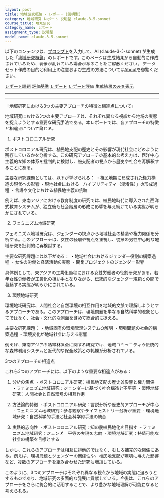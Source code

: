 ```yaml
---
layout: post
title: 地域研究概論 - レポート (説明型)
category: 地域研究 レポート 説明型 claude-3-5-sonnet
course_title: 地域研究
category_name: レポート
assignment_type: 説明型
model_name: claude-3-5-sonnet
---
```


以下のコンテンツは、[プロンプト](https://github.com/takedatoshiyuki/synthetic_assignments/tree/main/generated/地域研究/claude-3-5-sonnet/prompt_レポート-説明型.md)を入力して、AI (claude-3-5-sonnet) が生成した「[地域研究概論](/contents/地域研究/)」のレポートです。このページは生成結果から自動的に作成されているため、表示が乱れている場合があることをご容赦ください。
データセット作成の目的と利用上の注意および生成の方法については[About](/About)を御覧ください。

[レポート課題](../レポート課題-説明型)
[評価基準](../評価基準-説明型)
[レポート](../レポート-説明型)
[レポート評価](../レポート評価-説明型)
[生成結果のみを表示](https://github.com/takedatoshiyuki/synthetic_assignments/tree/main/generated/地域研究/claude-3-5-sonnet/レポート-説明型.md)
  

***
***
  
「地域研究における3つの主要アプローチの特徴と相違点について」

地域研究における3つの主要アプローチは、それぞれ異なる視点から地域の実態を捉えようとする重要な研究手法である。本レポートでは、各アプローチの特徴と相違点について論じる。

1. ポストコロニアル研究

ポストコロニアル研究は、植民地支配の歴史とその影響が現代社会にどのように残存しているかを分析する。この研究アプローチの基本的な考え方は、西洋中心主義的な知の体系を批判的に検討し、被支配者の視点から歴史や社会を再解釈することにある。

主要な研究課題としては、以下が挙げられる：
・植民地期に形成された権力構造の現代への影響
・現地社会における「ハイブリディティ（混淆性）」の形成過程
・言語や文化における植民地主義の痕跡

例えば、東南アジアにおける教育制度の研究では、植民地時代に導入された西洋式教育システムが、独立後も社会階層の形成に影響を与え続けている実態が明らかにされている。

2. フェミニズム地域研究

フェミニズム地域研究は、ジェンダーの視点から地域社会の構造や権力関係を分析する。このアプローチは、女性の経験や視点を重視し、従来の男性中心的な地域研究を批判的に再検討する。

主要な研究課題には以下がある：
・地域社会におけるジェンダー役割の構築過程
・女性の労働と経済活動の実態
・開発プロジェクトのジェンダー影響

具体例として、東アジアの工業化過程における女性労働者の役割研究がある。若年女性労働者が工業化の担い手となりながら、伝統的なジェンダー規範との間で葛藤する実態が明らかにされている。

3. 環境地域研究

環境地域研究は、人間社会と自然環境の相互作用を地域的文脈で理解しようとするアプローチである。このアプローチは、環境問題を単なる自然科学的現象としてではなく、社会・文化的な側面を含めて総合的に捉える。

主要な研究課題：
・地域固有の環境管理システムの解明
・環境問題の社会的構築過程
・環境変化が地域社会に与える影響

例えば、東南アジアの熱帯林保全に関する研究では、地域コミュニティの伝統的な森林利用システムと近代的な保全政策との軋轢が分析されている。

3つのアプローチの相違点

これら3つのアプローチには、以下のような重要な相違点がある：

1. 分析の焦点
・ポストコロニアル研究：植民地支配の歴史的影響と権力関係
・フェミニズム地域研究：ジェンダーに基づく社会構造と不平等
・環境地域研究：人間社会と自然環境の相互作用

2. 方法論的特徴
・ポストコロニアル研究：言説分析や歴史的アプローチが中心
・フェミニズム地域研究：参与観察やライフヒストリー分析が重要
・環境地域研究：自然科学的手法と社会科学的手法の統合

3. 実践的志向性
・ポストコロニアル研究：知の脱植民地化を目指す
・フェミニズム地域研究：ジェンダー平等の実現を志向
・環境地域研究：持続可能な社会の構築を目標とする

しかし、これらのアプローチは相互に排他的ではなく、むしろ補完的な関係にある。例えば、環境問題とジェンダーの関係性や、植民地支配が環境に与えた影響など、複数のアプローチを組み合わせた研究も増加している。

このように、3つのアプローチはそれぞれ異なる視点から地域の実態に迫ろうとするものであり、地域研究の多面的な発展に貢献している。今後は、これらのアプローチをさらに統合的に活用することで、より豊かな地域理解が可能になると考えられる。
